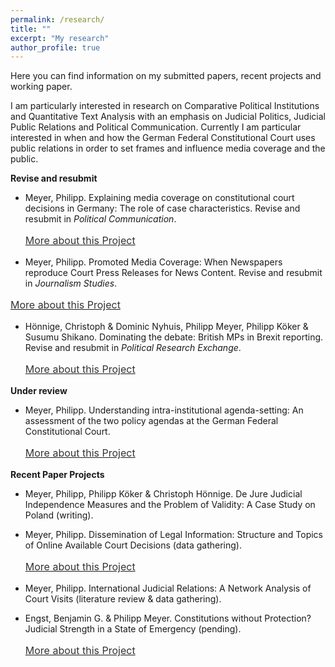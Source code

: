 ```yaml
---
permalink: /research/
title: ""
excerpt: "My research"
author_profile: true
---
```



Here you can find information on my submitted papers, recent projects and working paper.

I am particularly interested in research on Comparative Political Institutions and Quantitative Text Analysis with an emphasis on Judicial Politics, Judicial Public Relations and Political Communication. Currently I am particular interested in when and how the German Federal Constitutional Court uses public relations in order to set frames and influence media coverage and the public.

  <b>Revise and resubmit</b>
  
  - Meyer, Philipp. Explaining media coverage on constitutional court decisions in Germany: The role of case characteristics. Revise and resubmit in <i>Political Communication</i>.
    <p style="line-height: 1.5;" align="left"><span style="font-size: medium;"><a style="line-height: 1.5;" href="https://phimeyer.github.io/publication/2018a-Meyer"><span style="color: #333333;"><span style="font-size: medium;">More about this Project</span></span></a>
  
       
  - Meyer, Philipp. Promoted Media Coverage: When Newspapers reproduce Court Press Releases for News Content. Revise and resubmit in <i>Journalism Studies</i>.
  <p style="line-height: 1.5;" align="left"><span style="font-size: medium;"><a style="line-height: 1.5;" href="https://phimeyer.github.io/publication/2018c-Meyer"><span style="color: #333333;"><span style="font-size: medium;">More about this Project</span></span></a>
  
  
  - Hönnige, Christoph & Dominic Nyhuis, Philipp Meyer, Philipp Köker & Susumu Shikano. Dominating the debate: British MPs in Brexit reporting. Revise and resubmit in <i>Political Research Exchange</i>.
    <p style="line-height: 1.5;" align="left"><span style="font-size: medium;"><a style="line-height: 1.5;" href="https://phimeyer.github.io/publication/2019-HoennigeEtAl"><span style="color: #333333;"><span style="font-size: medium;">More about this Project</span></span></a>
  
 
 <b>Under review</b>
 
  
  - Meyer, Philipp. Understanding intra-institutional agenda-setting: An assessment of the two policy agendas at the German Federal Constitutional Court.
    <p style="line-height: 1.5;" align="left"><span style="font-size: medium;"><a style="line-height: 1.5;" href="https://phimeyer.github.io/publication/2019-MeyerHönnige"><span style="color: #333333;"><span style="font-size: medium;">More about this Project</span></span></a> 
  

<b>Recent Paper Projects</b>

  
- Meyer, Philipp, Philipp Köker & Christoph Hönnige. De Jure Judicial Independence Measures and the Problem of Validity: A Case Study on Poland (writing).


- Meyer, Philipp. Dissemination of Legal Information: Structure and Topics of Online Available Court Decisions (data gathering).
  <p style="line-height: 1.5;" align="left"><span style="font-size: medium;"><a style="line-height: 1.5;" href="https://phimeyer.github.io/publication/2018b-Meyer"><span style="color: #333333;"><span style="font-size: medium;">More about this Project</span></span></a>
  
  
- Meyer, Philipp. International Judicial Relations: A Network Analysis of Court Visits (literature review & data gathering).


- Engst, Benjamin G. & Philipp Meyer. Constitutions without Protection? Judicial Strength in a State of Emergency (pending).
  <p style="line-height: 1.5;" align="left"><span style="font-size: medium;"><a style="line-height: 1.5;" href="https://phimeyer.github.io/publication/2016-EngstMeyer"><span style="color: #333333;"><span style="font-size: medium;">More about this Project</span></span></a>

